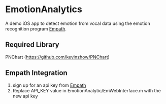 # EmotionAnalytics
A demo iOS app to detect emotion from vocal data using the emotion recognition program [Empath](https://webempath.net).

## Required Library
PNChart (https://github.com/kevinzhow/PNChart)

## Empath Integration
1. sign up for an api key from [Empath](https://webempath.net)
1. Replace API_KEY value in EmotionAnalytic/EmWebInterface.m with the new api key
